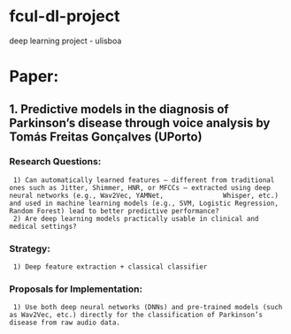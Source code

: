 # fcul-dl-project
deep learning project - ulisboa


# Paper:

## 1. Predictive models in the diagnosis of Parkinson’s disease through voice analysis by Tomás Freitas Gonçalves (UPorto)
   ### Research Questions:
   
     1) Can automatically learned features — different from traditional ones such as Jitter, Shimmer, HNR, or MFCCs — extracted using deep neural networks (e.g., Wav2Vec, YAMNet,               Whisper, etc.) and used in machine learning models (e.g., SVM, Logistic Regression, Random Forest) lead to better predictive performance?
     2) Are deep learning models practically usable in clinical and medical settings?

   ### Strategy:

     1) Deep feature extraction + classical classifier

   ### Proposals for Implementation:
   
     1) Use both deep neural networks (DNNs) and pre-trained models (such as Wav2Vec, etc.) directly for the classification of Parkinson’s disease from raw audio data. 